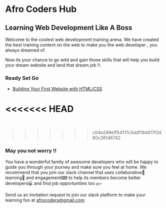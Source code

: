 # Afro Coders Hub
 Learning Web Development Like A Boss
---

  Welcome to the coolest web development training arena.
We have created the best training content on the web to make you
the web developer , you always dreamed of.

Now its your chance to go wild and gain those skills that will help you
build your dream website and land that dream job !!.

### Ready Set Go

* [Building Your First Website with HTML/CSS](tutorials/personal_site.md)

<<<<<<< HEAD
=======
 



>>>>>>> c04e249e1f54117c5ddf19d417f2d80c281d6742


### May you not worry !!
  You have a wonderful family of awesome developers who will be happy to guide
you through your journey and make sure you feel at home.
  We recommend that you join our slack channel that uses collaborative👫 learning📖
and engagement⌨ to help its members become better developers💻 and find job
opportunities too 💵-

Send us an invitation request to join our slack platform to make your learning
fun at <afrocoders@gmail.com>
